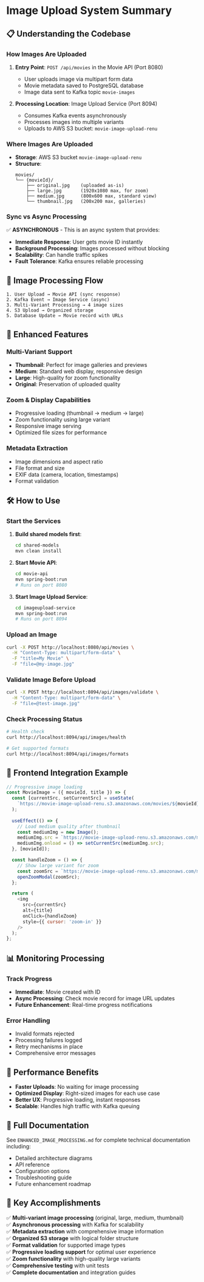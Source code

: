 # Image Upload System Summary

## 📋 Understanding the Codebase

### **How Images Are Uploaded**

1. **Entry Point**: `POST /api/movies` in the Movie API (Port 8080)
   - User uploads image via multipart form data
   - Movie metadata saved to PostgreSQL database
   - Image data sent to Kafka topic `movie-images`

2. **Processing Location**: Image Upload Service (Port 8094)
   - Consumes Kafka events asynchronously
   - Processes images into multiple variants
   - Uploads to AWS S3 bucket: `movie-image-upload-renu`

### **Where Images Are Uploaded**

- **Storage**: AWS S3 bucket `movie-image-upload-renu`
- **Structure**: 
  ```
  movies/
  └── {movieId}/
      ├── original.jpg    (uploaded as-is)
      ├── large.jpg       (1920x1080 max, for zoom)
      ├── medium.jpg      (800x600 max, standard view)
      └── thumbnail.jpg   (200x200 max, galleries)
  ```

### **Sync vs Async Processing**

✅ **ASYNCHRONOUS** - This is an async system that provides:
- **Immediate Response**: User gets movie ID instantly
- **Background Processing**: Images processed without blocking
- **Scalability**: Can handle traffic spikes
- **Fault Tolerance**: Kafka ensures reliable processing

## 🔄 Image Processing Flow

```
1. User Upload → Movie API (sync response)
2. Kafka Event → Image Service (async)
3. Multi-Variant Processing → 4 image sizes
4. S3 Upload → Organized storage
5. Database Update → Movie record with URLs
```

## 🎯 Enhanced Features

### **Multi-Variant Support**
- **Thumbnail**: Perfect for image galleries and previews
- **Medium**: Standard web display, responsive design
- **Large**: High-quality for zoom functionality
- **Original**: Preservation of uploaded quality

### **Zoom & Display Capabilities**
- Progressive loading (thumbnail → medium → large)
- Zoom functionality using large variant
- Responsive image serving
- Optimized file sizes for performance

### **Metadata Extraction**
- Image dimensions and aspect ratio
- File format and size
- EXIF data (camera, location, timestamps)
- Format validation

## 🛠️ How to Use

### **Start the Services**

1. **Build shared models first**:
   ```bash
   cd shared-models
   mvn clean install
   ```

2. **Start Movie API**:
   ```bash
   cd movie-api
   mvn spring-boot:run
   # Runs on port 8080
   ```

3. **Start Image Upload Service**:
   ```bash
   cd imageupload-service
   mvn spring-boot:run
   # Runs on port 8094
   ```

### **Upload an Image**

```bash
curl -X POST http://localhost:8080/api/movies \
  -H "Content-Type: multipart/form-data" \
  -F "title=My Movie" \
  -F "file=@my-image.jpg"
```

### **Validate Image Before Upload**

```bash
curl -X POST http://localhost:8094/api/images/validate \
  -H "Content-Type: multipart/form-data" \
  -F "file=@test-image.jpg"
```

### **Check Processing Status**

```bash
# Health check
curl http://localhost:8094/api/images/health

# Get supported formats
curl http://localhost:8094/api/images/formats
```

## 📱 Frontend Integration Example

```javascript
// Progressive image loading
const MovieImage = ({ movieId, title }) => {
  const [currentSrc, setCurrentSrc] = useState(
    `https://movie-image-upload-renu.s3.amazonaws.com/movies/${movieId}/thumbnail.jpg`
  );
  
  useEffect(() => {
    // Load medium quality after thumbnail
    const mediumImg = new Image();
    mediumImg.src = `https://movie-image-upload-renu.s3.amazonaws.com/movies/${movieId}/medium.jpg`;
    mediumImg.onload = () => setCurrentSrc(mediumImg.src);
  }, [movieId]);

  const handleZoom = () => {
    // Show large variant for zoom
    const zoomSrc = `https://movie-image-upload-renu.s3.amazonaws.com/movies/${movieId}/large.jpg`;
    openZoomModal(zoomSrc);
  };

  return (
    <img 
      src={currentSrc} 
      alt={title}
      onClick={handleZoom}
      style={{ cursor: 'zoom-in' }}
    />
  );
};
```

## 📊 Monitoring Processing

### **Track Progress**
- **Immediate**: Movie created with ID
- **Async Processing**: Check movie record for image URL updates
- **Future Enhancement**: Real-time progress notifications

### **Error Handling**
- Invalid formats rejected
- Processing failures logged
- Retry mechanisms in place
- Comprehensive error messages

## 🚀 Performance Benefits

- **Faster Uploads**: No waiting for image processing
- **Optimized Display**: Right-sized images for each use case
- **Better UX**: Progressive loading, instant responses
- **Scalable**: Handles high traffic with Kafka queuing

## 📖 Full Documentation

See `ENHANCED_IMAGE_PROCESSING.md` for complete technical documentation including:
- Detailed architecture diagrams
- API reference
- Configuration options
- Troubleshooting guide
- Future enhancement roadmap

## 🎉 Key Accomplishments

✅ **Multi-variant image processing** (original, large, medium, thumbnail)  
✅ **Asynchronous processing** with Kafka for scalability  
✅ **Metadata extraction** with comprehensive image information  
✅ **Organized S3 storage** with logical folder structure  
✅ **Format validation** for supported image types  
✅ **Progressive loading support** for optimal user experience  
✅ **Zoom functionality** with high-quality large variants  
✅ **Comprehensive testing** with unit tests  
✅ **Complete documentation** and integration guides